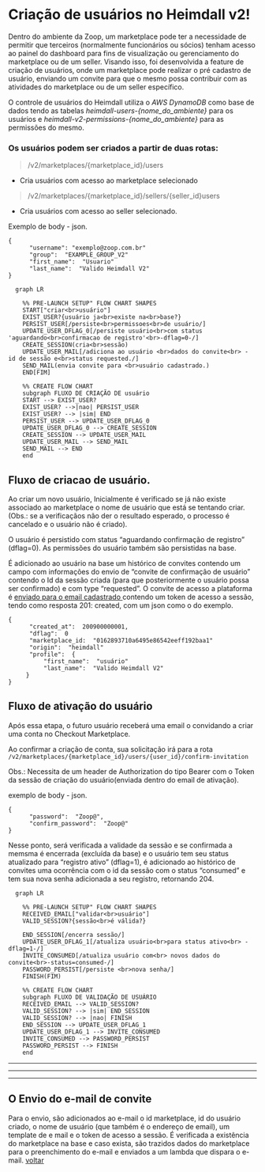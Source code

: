 # Criação de usuários no Heimdall v2!
Dentro do ambiente da Zoop, um marketplace pode ter a necessidade de permitir que terceiros (normalmente funcionários ou sócios) tenham acesso ao painel do dashboard para fins de visualização ou gerenciamento do marketplace ou de um seller. Visando isso, foi desenvolvida a feature de criação de usuários, onde um marketplace pode realizar o pré cadastro de usuário, enviando um convite para que o mesmo possa contribuir com as atividades do marketplace ou de um seller específico.

O controle de usuários do Heimdall utiliza o *AWS DynamoDB* como base de dados tendo as tabelas *heimdall-users-{nome_do_ambiente}* para os usuários e *heimdall-v2-permissions-{nome_do_ambiente}* para as permissões do mesmo.
  

### Os usuários podem ser criados a partir de duas rotas:

> /v2/marketplaces/{marketplace_id}/users
- Cria usuários com acesso ao marketplace selecionado
> 
> /v2/marketplaces/{marketplace_id}/sellers/{seller_id}users

- Cria usuários com acesso ao seller selecionado.


Exemplo de body - json.
```
{
      "username": "exemplo@zoop.com.br"  
      "group":  "EXAMPLE_GROUP_V2"  
      "first_name":  "Usuario"  
      "last_name":  "Valido Heimdall V2"
}
```


```mermaid
  graph LR  
  
    %% PRE-LAUNCH SETUP" FLOW CHART SHAPES  
    START["criar<br>usuário"]  
    EXIST_USER?{usuário ja<br>existe na<br>base?}  
    PERSIST_USER[/persiste<br>permissoes<br>de usuário/]  
    UPDATE_USER_DFLAG_0[/persiste usuário<br>com status 'aguardando<br>confirmacao de registro'<br>-dflag=0-/]  
    CREATE_SESSION(cria<br>sessão)  
    UPDATE_USER_MAIL[/adiciona ao usuário <br>dados do convite<br> - id de sessão e<br>status requested./]  
    SEND_MAIL(envia convite para <br>usuário cadastrado.)  
    END[FIM]  
  
    %% CREATE FLOW CHART  
    subgraph FLUXO DE CRIAÇÃO DE usuário  
    START --> EXIST_USER?  
    EXIST_USER? -->|nao| PERSIST_USER  
    EXIST_USER? --> |sim| END  
    PERSIST_USER --> UPDATE_USER_DFLAG_0  
    UPDATE_USER_DFLAG_0 --> CREATE_SESSION  
    CREATE_SESSION --> UPDATE_USER_MAIL  
    UPDATE_USER_MAIL --> SEND_MAIL  
    SEND_MAIL --> END  
    end  
```


## Fluxo de criacao de usuário.

Ao criar um novo usuário, Inicialmente é verificado se já não existe associado ao marketplace o nome de usuário que está se tentando criar.(Obs.: se a verificaçãos não der o resultado esperado, o processo é cancelado e o usuário não é criado).

O usuário é persistido com status “aguardando confirmação de registro” (dflag=0). As permissões do usuário também são persistidas na base.

É adicionado ao usuário na base um histórico de convites contendo um campo com informações do envio de “convite de confirmação de usuário” contendo o Id da sessão criada (para que posteriormente o usuário possa ser confirmado) e com type “requested”. O convite de acesso a plataforma é [enviado para o email cadastrado ](#ancora1) <a id="ancora2"></a> contendo um token de acesso a sessão, tendo como resposta 201: created, com um json como o do exemplo.
```
{
      "created_at":  200900000001,  
      "dflag":  0  
      "marketplace_id:  "0162893710a6495e86542eeff192baa1"  
      "origin":  "heimdall"  
      "profile":  {
          "first_name":  "usuário"
          "last_name":  "Valido Heimdall V2"
     }
}
```

## Fluxo de ativação do usuário
Após essa etapa, o futuro usuário receberá uma email o convidando a criar uma conta no Checkout Marketplace.

Ao confirmar a criação de conta, sua solicitação irá para a rota `/v2/marketplaces/{marketplace_id}/users/{user_id}/confirm-invitation`

Obs.: Necessita de um header de Authorization do tipo Bearer com o Token da sessão de criação do usuário(enviada dentro do email de ativação).

exemplo de body - json.
  
  
```
{
      "password":  "Zoop@",
      "confirm_password":  "Zoop@"
}
```
Nesse ponto, será verificada a validade da sessão e se confirmada a memsma é encerrada (excluída da base) e o usuário tem seu status atualizado para “registro ativo” (dflag=1), é adicionado ao histórico de convites uma ocorrência com o id da sessão com o status “consumed” e tem sua nova senha adicionada a seu registro, retornando 204.
  


``` mermaid
  graph LR  
  
    %% PRE-LAUNCH SETUP" FLOW CHART SHAPES  
    RECEIVED_EMAIL["validar<br>usuário"]  
    VALID_SESSION?{sessão<br>é válida?}  

    END_SESSION[/encerra sessão/]  
    UPDATE_USER_DFLAG_1[/atualiza usuário<br>para status ativo<br> -dflag=1-/]  
    INVITE_CONSUMED[/atualiza usuário com<br> novos dados do convite<br>-status=consumed-/]  
    PASSWORD_PERSIST[/persiste <br>nova senha/]  
    FINISH(FIM)  
    
    %% CREATE FLOW CHART  
    subgraph FLUXO DE VALIDAÇÃO DE USUÁRIO  
    RECEIVED_EMAIL --> VALID_SESSION?  
    VALID_SESSION? --> |sim| END_SESSION  
    VALID_SESSION? --> |nao| FINISH  
    END_SESSION --> UPDATE_USER_DFLAG_1  
    UPDATE_USER_DFLAG_1 --> INVITE_CONSUMED  
    INVITE_CONSUMED --> PASSWORD_PERSIST  
    PASSWORD_PERSIST --> FINISH  
    end  
```


___
___
___
  
<a id="ancora1"></a>  
## O Envio do e-mail de convite 

Para o envio, são adicionados ao e-mail o id marketplace, id do usuário criado, o nome de usuário (que também é o endereço de email), um template de e mail e o token de acesso a sessão. É verificada a existência do marketplace na base e caso exista, são trazidos dados do marketplace para o preenchimento do e-mail e enviados a um lambda que dispara o e-mail. [voltar](#ancora2)

